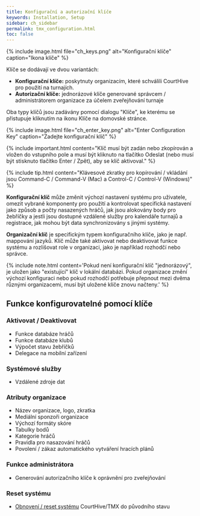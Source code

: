 ```yaml
---
title: Konfigurační a autorizační klíče
keywords: Installation, Setup
sidebar: ch_sidebar
permalink: tmx_configuration.html
toc: false
---
```


{% include image.html file="ch_keys.png" alt="Konfigurační klíče" caption="Ikona klíče" %}

Klíče se dodávají ve dvou variantách:
* __Konfigurační klíče:__ poskytnuty organizacím, které schválili CourtHive pro použití na turnajích.  
* __Autorizační klíče:__ jednorázové klíče generované správcem / administrátorem organizace za účelem zveřejňování turnaje

Oba typy klíčů jsou zadávány pomocí dialogu "Klíče", ke kterému se přistupuje kliknutím na ikonu Klíče na domovské stránce.

{% include image.html file="ch_enter_key.png" alt="Enter Configuration Key" caption="Zadejte konfigurační klíč" %}

{% include important.html content="Klíč musí být zadán nebo zkopírován a vložen do vstupního pole a musí být kliknuto na tlačítko Odeslat (nebo musí být stisknuto tlačítko Enter / Zpět), aby se klíč aktivoval." %}

{% include tip.html content="Klávesové zkratky pro kopírování / vkládání jsou Command-C / Command-V (Mac) a Control-C / Control-V (Windows)" %}

__Konfigurační klíč__ může změnit výchozí nastavení systému pro uživatele, omezit vybrané komponenty pro použití a kontrolovat specifická nastavení jako způsob a počty nasazených hráčů, jak jsou alokovány body pro žebříčky a jestli jsou dostupné vzdálené služby pro kalendáře turnajů a registrace, jak mohou být data synchronizovány s jinými systémy.  

__Organizační klíč__ je specifickým typem konfiguračního klíče, jako je např. mappování jazyků. Klíč může také aktivovat nebo deaktivovat funkce systému a rozlišovat role v organizaci, jako je například rozhodčí nebo správce.

{% include note.html content='Pokud není konfigurační klíč "jednorázový", je uložen jako "existující" klíč v lokální databázi. Pokud organizace změní výchozí konfiguraci nebo pokud rozhodčí potřebuje přepnout mezi dvěma různými organizacemi, musí být uložené klíče znovu načteny.' %}

## Funkce konfigurovatelné pomocí klíče

### Aktivovat / Deaktivovat
* Funkce databáze hráčů
* Funkce databáze klubů
* Výpočet stavu žebříčků
* Delegace na mobilní zařízení

### Systémové služby
* Vzdálené zdroje dat

### Atributy organizace
* Název organizace, logo, zkratka
* Mediální sponzoři organizace
* Výchozí formáty skóre
* Tabulky bodů
* Kategorie hráčů
* Pravidla pro nasazování hráčů
* Povolení / zákaz automatického vytváření hracích plánů

### Funkce administrátora
* Generování autorizačního klíče k oprávnění pro zveřejňování

### Reset systému
* [Obnovení / reset systému](tmx_reset.html) CourtHive/TMX do původního stavu
